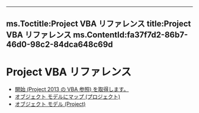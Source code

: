 

---
ms.Toctitle:Project VBA リファレンス
title:Project VBA リファレンス
ms.ContentId:fa37f7d2-86b7-46d0-98c2-84dca648c69d
---
# Project VBA リファレンス


- [開始 (Project 2013 の VBA 参照) を取得します。](573914ee-aef5-4451-90a7-141b722f3fbb.md)
- [オブジェクト モデルにマップ (プロジェクト)](659da12b-2d4d-4271-847e-51c64eade86a.md)
- [オブジェクト モデル (Project)](d41f2ada-ddda-44bf-9497-6e96c1ca8b07.md)



